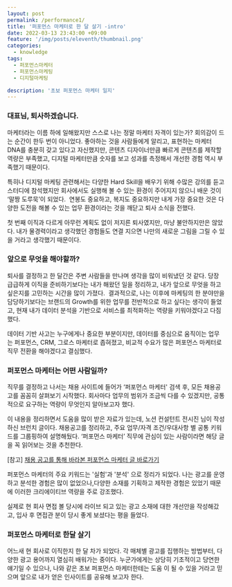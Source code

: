 ```yaml
---
layout: post
permalink: /performance1/
title: '퍼포먼스 마케터로 한 달 살기 -intro'
date: 2022-03-13 23:43:00 +09:00
feature: '/img/posts/eleventh/thumbnail.png'
categories:
  - knowledge
tags:
  - 퍼포먼스마케터
  - 퍼포먼스마케팅
  - 디지털마케팅

description: '초보 퍼포먼스 마케터 일지'
---
```


### **대표님, 퇴사하겠습니다.**

마케터라는 이름 하에 일해왔지만 스스로 나는 정말 마케터 자격이 있는가? 회의감이 드는 순간이 한두 번이 아니었다. 좋아하는 것을 사람들에게 알리고, 표현하는 마케터 DNA를 충분히 갖고 있다고 자신했지만, 콘텐츠 디자이너만큼 빠르게 콘텐츠를 제작할 역량은 부족했고, 디지털 마케터만큼 숫자를 보고 성과를 측정해서 개선한 경험 역시 부족했기 때문이다.  

특히나 디지털 마케팅 관련해서는 다양한 Hard Skill을 배우기 위해 수많은 강의를 듣고 스터디에 참석했지만 회사에서도 실행해 볼 수 있는 환경이 주어지지 않으니 배운 것이 ‘말짱 도루묵’이 되었다.  연봉도 중요하고, 복지도 중요하지만 내게 가장 중요한 것은 다양한 도전을 해볼 수 있는 업무 환경이라는 것을 깨닫고 퇴사 소식을 전했다.

첫 번째 이직과 다르게 아무런 계획도 없이 저지른 퇴사였지만, 마냥 불안하지만은 않았다. 내가 물경력이라고 생각했던 경험들도 연결 지으면 나만의 새로운 그림을 그릴 수 있을 거라고 생각했기 때문이다.



### **앞으로 무엇을 해야할까?**
퇴사를 결정하고 한 달간은 주변 사람들을 만나며 생각을 많이 비워냈던 것 같다. 당장 급급하게 이직을 준비하기보다는 내가 해왔던 일을 정리하고, 내가 앞으로 무엇을 하고 싶은지를 고민하는 시간을 많이 가졌다.  결과적으로, 나는 이후에 마케팅의 한 분야만을 담당하기보다는 브랜드의 Growth를 위한 업무를 전반적으로 하고 싶다는 생각이 들었고, 현재 내가 데이터 분석을 기반으로 서비스를 최적화하는 역량을 키워야겠다고 다짐했다.  

데이터 기반 사고는 누구에게나 중요한 부분이지만, 데이터를 중심으로 움직이는 업무는 퍼포먼스, CRM, 그로스 마케터로 좁혀졌고, 비교적 수요가 많은 퍼포먼스 마케터로 직무 전환을 해야겠다고 결심했다.


### **퍼포먼스 마케터는 어떤 사람일까?**
직무를 결정하고 나서는 채용 사이트에 들어가 ‘퍼포먼스 마케터' 검색 후, 모든 채용공고를 꼼꼼히 살펴보기 시작했다. 회사마다 업무의 범위가 조금씩 다를 수 있겠지만, 공통적으로 요구하는 역량이 무엇인지 알아보고자 했다.

이 내용을 정리하면서 도움을 많이 받은 자료가 있는데, 노션 컨설턴트 전시진 님이 작성하신 브런치 글이다. 채용공고를 정리하고, 주요 업무/자격 조건/우대사항 별 공통 키워드를 그룹핑하여 설명해뒀다. ‘퍼포먼스 마케터’ 직무에 관심이 있는 사람이라면 해당 글을 꼭 읽어보는 것을 추천한다.  

[참고] [채용 공고를 통해 바라본 퍼포먼스 마케터 글 바로가기](https://sijinii.com/contents/performence-marketing-job-announcement-0/)

퍼포먼스 마케터의 주요 키워드는 '실험'과 '분석' 으로 정리가 되었다. 나는 광고를 운영하고 분석한 경험은 많이 없었으나,다양한 소재를 기획하고 제작한 경험은 있었기 때문에 이러한 크리에이티브 역량을 주로 강조했다.

실제로 현 회사 면접 볼 당시에 라이브 되고 있는 광고 소재에 대한 개선안을 작성해갔고, 입사 후 면접관 분이 당시 좋게 보셨다는 평을 들었다.

### **퍼포먼스 마케터로 한달 살기**
어느새 현 회사로 이직한지 한 달 차가 되었다. 각 매체별 광고를 집행하는 방법부터, 다양한 광고 용어까지 열심히 배워가는 중이다. 누군가에게는 상당히 기초적이고 당연한 얘기일 수 있으나, 나와 같은 초보 퍼포먼스 마케터한테는 도움 이 될 수 있을 거라고 믿으며 앞으로 내가 얻은 인사이트를 공유해 보고자 한다.
